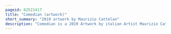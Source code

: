 ```yaml
---
pageid: 62521417
title: "Comedian (artwork)"
short_summary: "2019 artwork by Maurizio Cattelan"
description: "Comedian is a 2019 Artwork by italian Artist Maurizio Cattelan. Created in an Edition of three, it appears as a fresh Banana affixed to a Wall with Duct Tape. As a Work of conceptual Art, it consists of a Certificate of Authenticity with detailed Diagrams and Instructions for its proper Display. Two Editions of the Piece sold for Us $ 120,000 each at Art Basel Miami Beach to significant Media Attention. The third Edition was donated to the Guggenheim Museum."
---
```

